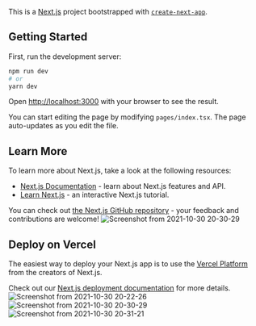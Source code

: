 This is a [Next.js](https://nextjs.org/) project bootstrapped with [`create-next-app`](https://github.com/vercel/next.js/tree/canary/packages/create-next-app).

## Getting Started

First, run the development server:

```bash
npm run dev
# or
yarn dev
```

Open [http://localhost:3000](http://localhost:3000) with your browser to see the result.

You can start editing the page by modifying `pages/index.tsx`. The page auto-updates as you edit the file.

## Learn More

To learn more about Next.js, take a look at the following resources:

- [Next.js Documentation](https://nextjs.org/docs) - learn about Next.js features and API.
- [Learn Next.js](https://nextjs.org/learn) - an interactive Next.js tutorial.

You can check out [the Next.js GitHub repository](https://github.com/vercel/next.js/) - your feedback and contributions are welcome!
![Screenshot from 2021-10-30 20-30-29](https://user-images.githubusercontent.com/49297012/139561170-10c2f65b-c148-46ec-96f1-4c27f7d66359.png)

## Deploy on Vercel

The easiest way to deploy your Next.js app is to use the [Vercel Platform](https://vercel.com/new?utm_medium=default-template&filter=next.js&utm_source=create-next-app&utm_campaign=create-next-app-readme) from the creators of Next.js.

Check out our [Next.js deployment documentation](https://nextjs.org/docs/deployment) for more details.
![Screenshot from 2021-10-30 20-22-26](https://user-images.githubusercontent.com/49297012/139561159-4a3732dc-a749-4ed8-94b5-91e48a1af9b5.png)
![Screenshot from 2021-10-30 20-30-29](https://user-images.githubusercontent.com/49297012/139561171-91853866-587b-45bc-af1e-5a9744df14db.png)
![Screenshot from 2021-10-30 20-31-21](https://user-images.githubusercontent.com/49297012/139561183-2de5f3ab-c3a0-48d0-b052-109ed8efc9f1.png)
